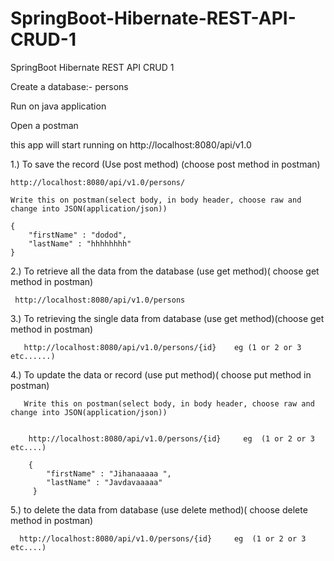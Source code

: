 # SpringBoot-Hibernate-REST-API-CRUD-1
SpringBoot Hibernate REST API CRUD 1


Create a database:- persons

Run on java application

Open a postman

this app will start running on http://localhost:8080/api/v1.0

1.) To save the record (Use post method) (choose post method in postman)

    http://localhost:8080/api/v1.0/persons/

    Write this on postman(select body, in body header, choose raw and change into JSON(application/json))

    {
	    "firstName" : "dodod",
	    "lastName" : "hhhhhhhh"
    }


2.) To retrieve all the data from the database (use get method)( choose get method in postman)

     
     http://localhost:8080/api/v1.0/persons
     
 
 3.) To retrieving the single data from database (use get method)(choose get method in postman)
 
       
       http://localhost:8080/api/v1.0/persons/{id}    eg (1 or 2 or 3 etc......)
    

4.)  To update the data or record (use put method)( choose put method in postman)

       Write this on postman(select body, in body header, choose raw and change into JSON(application/json))


        http://localhost:8080/api/v1.0/persons/{id}     eg  (1 or 2 or 3 etc....)
        
        {
        	"firstName" : "Jihanaaaaa ",
	        "lastName" : "Javdavaaaaa"
         }
        
        
  5.) to delete the data from database (use delete method)( choose delete method in postman)
  
      
      http://localhost:8080/api/v1.0/persons/{id}     eg  (1 or 2 or 3 etc....)
      

    

